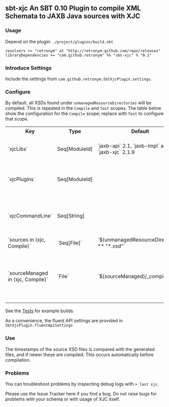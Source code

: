 ## sbt-xjc An SBT 0.10 Plugin to compile XML Schemata to JAXB Java sources with XJC

### Usage

Depend on the plugin: `./project/plugins/build.sbt`

```
resolvers += "retronym" at "http://retronym.github.com/repo/releases"
libraryDependencies += "com.github.retronym" %% "sbt-xjc" % "0.1"
```

### Introduce Settings

Include the settings from `com.github.retronym.SbtXjcPlugin.settings`.

### Configure

By default, all XSDs found under `unmanagedResourceDirectories` will be compiled. This is repeated in the
`Compile` and `Test` scopes. The table below show the configuration for the `Compile` scope;
replace with `Test` to configure that scope.

<table>
  <tr>
    <th>Key</th><th>Type</th><th>Default</th><th>Description</th>
  </tr>
  <tr>
    <td><span>`xjcLibs`</span></td><td>Seq[ModuleId]</td><td>`jaxb-api` 2.1, `jaxb-impl` and `jaxb-xjc` 2.1.9</td><td>The artifacts to download to run XJC</td>
  </tr>
  <tr>
    <td>`xjcPlugins`</td><td>Seq[ModuleId]</td><td></td><td>The artifacts containing XJC plugin(s)</td>
  </tr>
  <tr>
    <td>`xjcCommandLine`</td><td>Seq[String]</td><td></td><td>Additional command line, e.g. `-verbose -Xfluent-api`</td>
  </tr>
  <tr>
    <td>`sources in (xjc, Compile)`</td><td>`Seq[File]`</td><td>`${unmanagedResourceDirectories} ** "*.xsd"`</td><td>Input XSD Files</td>
  </tr>
  <tr>
    <td>`sourceManaged in (xjc, Compile)`</td><td>`File`</td><td>`${sourceManaged}/_compile_/xjc`</td><td>Target for generated files. Should not be shared with other generated files</td>
  </tr>
</table>

See the [Tests](https://github.com/retronym/sbt-xjc/tree/master/src/sbt-test/sbt-xjc) for example builds.

As a convenience, the fluent API settings are provided in `SbtXjcPlugin.fluentApiSettings`

### Use

The timestamps of the source XSD files is compared with the generated files, and if newer these are compiled. This
occurs automatically before compilation.

### Problems

You can troubleshoot problems by inspecting debug logs with `> last xjc`.

Please use the Issue Tracker here if you find a bug. Do not raise bugs for problems with your schema or with usage of XJC itself.